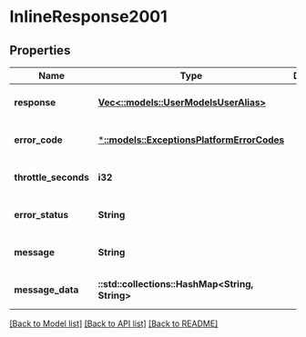 # InlineResponse2001

## Properties
Name | Type | Description | Notes
------------ | ------------- | ------------- | -------------
**response** | [**Vec<::models::UserModelsUserAlias>**](User.Models.UserAlias.md) |  | [optional] [default to null]
**error_code** | [***::models::ExceptionsPlatformErrorCodes**](Exceptions.PlatformErrorCodes.md) |  | [optional] [default to null]
**throttle_seconds** | **i32** |  | [optional] [default to null]
**error_status** | **String** |  | [optional] [default to null]
**message** | **String** |  | [optional] [default to null]
**message_data** | **::std::collections::HashMap<String, String>** |  | [optional] [default to null]

[[Back to Model list]](../README.md#documentation-for-models) [[Back to API list]](../README.md#documentation-for-api-endpoints) [[Back to README]](../README.md)


